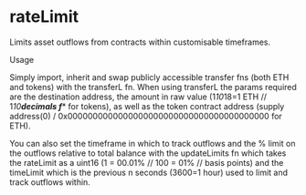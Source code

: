 # rateLimit
Limits asset outflows from contracts within customisable timeframes.

Usage

Simply import, inherit and swap publicly accessible transfer fns (both ETH and tokens) with the transferL fn. When using transferL the params required are the destination address, the amount in raw value (1*10*18=1 ETH // 1*10****decimals f**** for tokens), as well as the token contract address (supply address(0) / 0x0000000000000000000000000000000000000000 for ETH).

You can also set the timeframe in which to track outflows and the % limit on the outflows relative to total balance with the updateLimits fn which takes the rateLimit as a uint16 (1 = 00.01% // 100 = 01% // basis points) and the timeLimit which is the previous n seconds (3600=1 hour) used to limit and track outflows within.

